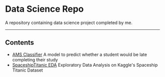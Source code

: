 # Data Science Repo
A repository containing data science project completed by me.

<hr>

## Contents
- [AMS Classifier](https://github.com/junedism/data-science-repo/blob/main/AMS%20Classifier.ipynb) A model to predict whether a student would be late completing their study
- [SpaceshipTitanic EDA](https://github.com/junedism/data-science-repo/blob/main/spaceship-titanic-exploratory-data-analysis.ipynb) Exploratory Data Analysis on Kaggle's Spaceship Titanic Dataset

